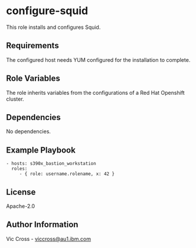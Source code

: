 configure-squid
===============

This role installs and configures Squid.

Requirements
------------

The configured host needs YUM configured for the installation to complete.

Role Variables
--------------

The role inherits variables from the configurations of a Red Hat Openshift cluster.

Dependencies
------------

No dependencies.

Example Playbook
----------------

    - hosts: s390x_bastion_workstation
      roles:
         - { role: username.rolename, x: 42 }

License
-------

Apache-2.0

Author Information
------------------

Vic Cross - viccross@au1.ibm.com
